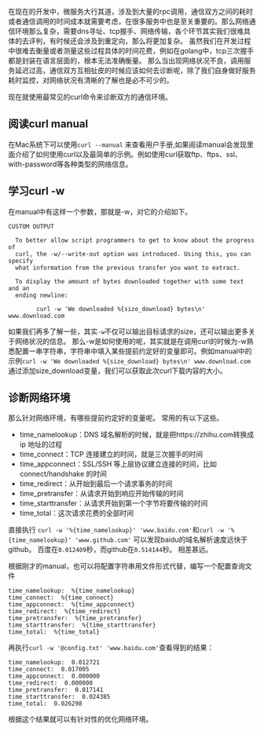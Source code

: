 在现在的开发中，微服务大行其道，涉及到大量的rpc调用，通信双方之间的耗时或者通信调用的时间成本就需要考虑，在很多服务中也是至关重要的。那么网络通信环境那么复杂，需要dns寻址、tcp握手、网络传输，各个环节其实我们很难具体的去评判，有时候还会涉及到重定向，那么将更加复杂。 虽然我们在开发过程中很难去衡量或者测量这些过程具体的时间花费，例如在golang中，tcp三次握手都是封装在语言层面的，根本无法准确衡量。 那么当出现网络状况不良，调用服务延迟过高，通信双方互相扯皮的时候应该如何去诊断呢，除了我们自身做好服务耗时监控，对网络状况有清晰的了解也是必不可少的。

现在就使用最常见的curl命令来诊断双方的通信环境。

## 阅读curl manual
在Mac系统下可以使用`curl --manual` 来查看用户手册,如果阅读manual会发现里面介绍了如何使用curl以及最简单的示例。例如使用curl获取ftp、ftps、ssl、with-password等各种类型的网络信息。

## 学习curl -w
在manual中有这样一个参数，那就是-w，对它的介绍如下。
```
CUSTOM OUTPUT

  To better allow script programmers to get to know about the progress of
  curl, the -w/--write-out option was introduced. Using this, you can specify
  what information from the previous transfer you want to extract.

  To display the amount of bytes downloaded together with some text and an
  ending newline:

        curl -w 'We downloaded %{size_download} bytes\n' www.download.com
```
如果我们再多了解一些，其实`-w`不仅可以输出目标请求的size，还可以输出更多关于网络状况的信息。 
那么-w是如何使用的呢，其实就是在调用curl的时候为-w熟悉配置一串字符串，字符串中填入某些提前约定好的变量即可。例如manual中的示例`curl -w 'We downloaded %{size_download} bytes\n' www.download.com` 通过添加size_download变量，我们可以获取此次curl下载内容的大小。

## 诊断网络环境
那么针对网络环境，有哪些提前约定好的变量呢。 常用的有以下这些。
* time_namelookup：DNS 域名解析的时候，就是把https://zhihu.com转换成 ip 地址的过程
* time_connect：TCP 连接建立的时间，就是三次握手的时间
* time_appconnect：SSL/SSH 等上层协议建立连接的时间，比如 connect/handshake 的时间
* time_redirect：从开始到最后一个请求事务的时间
* time_pretransfer：从请求开始到响应开始传输的时间
* time_starttransfer：从请求开始到第一个字节将要传输的时间
* time_total：这次请求花费的全部时间

直接执行 `curl -w '%{time_namelookup}' 'www.baidu.com'`和`curl -w '%{time_namelookup}' 'www.github.com'`
可以发现baidu的域名解析速度远快于github。 百度在`0.012409`秒，而github在`0.514144`秒。 相差甚远。

根据刚才的manual，也可以将配置字符串用文件形式代替，编写一个配置查询文件
```
time_namelookup:  %{time_namelookup}
time_connect:  %{time_connect}
time_appconnect:  %{time_appconnect}
time_redirect:  %{time_redirect}
time_pretransfer:  %{time_pretransfer}
time_starttransfer:  %{time_starttransfer}
time_total:  %{time_total}
```
再执行`curl -w '@config.txt' 'www.baidu.com'`查看得到的结果：
```
time_namelookup:  0.012721
time_connect:  0.017005
time_appconnect:  0.000000
time_redirect:  0.000000
time_pretransfer:  0.017141
time_starttransfer:  0.024385
time_total:  0.026298
```
根据这个结果就可以有针对性的优化网络环境。